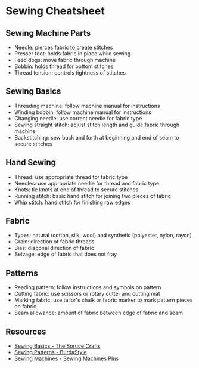 # Sewing Cheatsheet

## Sewing Machine Parts
- Needle: pierces fabric to create stitches
- Presser foot: holds fabric in place while sewing
- Feed dogs: move fabric through machine
- Bobbin: holds thread for bottom stitches
- Thread tension: controls tightness of stitches

## Sewing Basics
- Threading machine: follow machine manual for instructions
- Winding bobbin: follow machine manual for instructions
- Changing needle: use correct needle for fabric type
- Sewing straight stitch: adjust stitch length and guide fabric through machine
- Backstitching: sew back and forth at beginning and end of seam to secure stitches

## Hand Sewing
- Thread: use appropriate thread for fabric type
- Needles: use appropriate needle for thread and fabric type
- Knots: tie knots at end of thread to secure stitches
- Running stitch: basic hand stitch for joining two pieces of fabric
- Whip stitch: hand stitch for finishing raw edges

## Fabric
- Types: natural (cotton, silk, wool) and synthetic (polyester, nylon, rayon)
- Grain: direction of fabric threads
- Bias: diagonal direction of fabric
- Selvage: edge of fabric that does not fray

## Patterns
- Reading pattern: follow instructions and symbols on pattern
- Cutting fabric: use scissors or rotary cutter and cutting mat
- Marking fabric: use tailor's chalk or fabric marker to mark pattern pieces on fabric
- Seam allowance: amount of fabric between edge of fabric and seam

## Resources
- [Sewing Basics - The Spruce Crafts](https://www.thesprucecrafts.com/sewing-basics-4163058)
- [Sewing Patterns - BurdaStyle](https://www.burdastyle.com/)
- [Sewing Machines - Sewing Machines Plus](https://www.sewingmachinesplus.com/)
